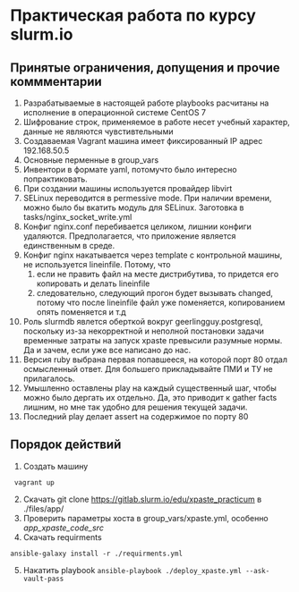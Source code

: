 # Практическая работа по курсу slurm.io

## Принятые ограничения, допущения и прочие коммментарии

1. Разрабатываемые в настоящей работе playbooks расчитаны на исполнение в операционной системе CentOS 7
2. Шифрование строк, применяемое в работе несет учебный характер, данные не являются чувстивтельными
3. Создаваемая Vagrant машина имеет фиксированный IP адрес 192.168.50.5
4. Основные перменные в group_vars
5. Инвентори в формате yaml, потомучто было интересно попрактиковать.
6. При создании машины используется провайдер libvirt
7. SELinux переводится в permessive mode. При наличии времени, можно было бы вкатить модуль для SELinux. Заготовка в tasks/nginx_socket_write.yml
8. Конфиг nginx.conf перебивается целиком, лишнии конфиги удаляются. Предполагается, что приложение является единственным в среде. 
9. Конфиг nginx накатывается через template c контрольной машины, не используется lineinfile. Потому, что
   1. если не править файл на месте дистрибутива, то придется его копировать и делать lineinfile 
   2. следовательно, следующий прогон будет вызывать changed, потому что после lineinfile файл уже поменяется, копированием опять поменяется и т.д
10. Роль slurmdb явлется оберткой вокруг geerlingguy.postgresql, поскольку из-за некорректной и неполной постановки задачи временные затраты на запуск xpaste превысили разумные нормы. Да и зачем, если уже все написано до нас.
11. Версия ruby выбрана первая попавшееся, на которой порт 80 отдал осмысленный ответ. Для большего прикладывайте ПМИ и ТУ не прилагалось.
12. Умышленно оставлены play на каждый существенный шаг, чтобы можно было дергать их отдельно. Да, это приводит к gather facts лишним, но мне так удобно для решения текущей задачи.
13. Последний play делает assert на содержимое по порту 80

## Порядок действий

1. Создать машину
   
``` vagrant up```

2. Скачать git clone https://gitlab.slurm.io/edu/xpaste_practicum в ./files/app/
3. Проверить параметры хоста в group_vars/xpaste.yml, особенно *app_xpaste_code_src*
4. Скачать requirments 

```
ansible-galaxy install -r ./requirments.yml
```
5. Накатить playbook 
   ```ansible-playbook ./deploy_xpaste.yml --ask-vault-pass```

